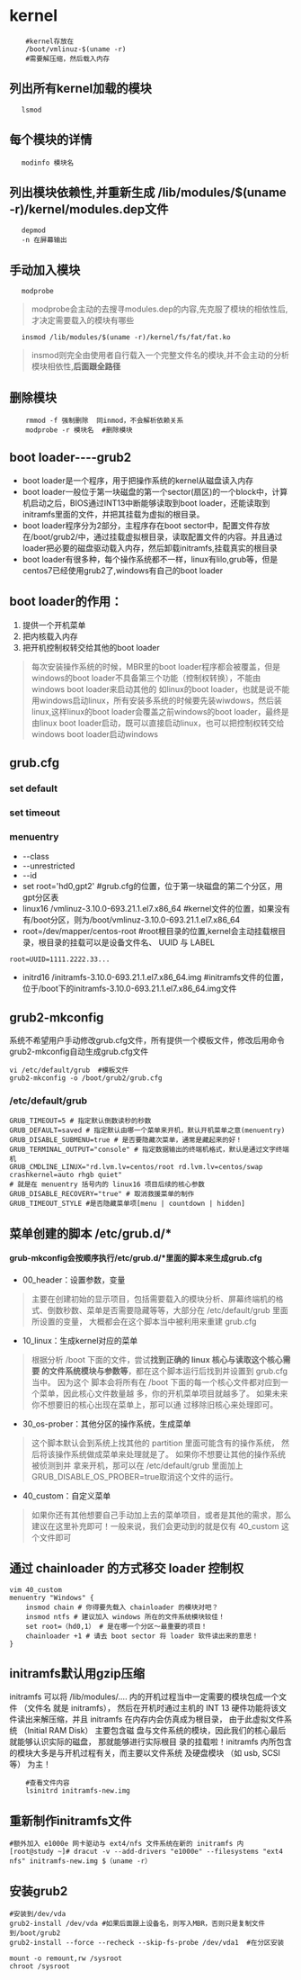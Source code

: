 # kernel
```
    #kernel存放在
    /boot/vmlinuz-$(uname -r)
    #需要解压缩，然后载入内存
```

## 列出所有kernel加载的模块
```
   lsmod
```

## 每个模块的详情
```
   modinfo 模块名
```

## 列出模块依赖性,并重新生成 /lib/modules/$(uname -r)/kernel/modules.dep文件
```
   depmod
   -n 在屏幕输出
```
## 手动加入模块
```
   modprobe
```
> modprobe会主动的去搜寻modules.dep的内容,先克服了模块的相依性后,才决定需要载入的模块有哪些

```
   insmod /lib/modules/$(uname -r)/kernel/fs/fat/fat.ko
```
> insmod则完全由使用者自行载入一个完整文件名的模块,并不会主动的分析模块相依性,**后面跟全路径**


## 删除模块
```
    rmmod -f 强制删除  同inmod，不会解析依赖关系
    modprobe -r 模块名  #删除模块
```


## boot loader----grub2

* boot loader是一个程序，用于把操作系统的kernel从磁盘读入内存
* boot loader一般位于第一块磁盘的第一个sector(扇区)的一个block中，计算机启动之后，BIOS通过INT13中断能够读取到boot loader，还能读取到initramfs里面的文件，并把其挂载为虚拟的根目录。
* boot loader程序分为2部分，主程序存在boot sector中，配置文件存放在/boot/grub2/中，通过挂载虚拟根目录，读取配置文件的内容。并且通过loader把必要的磁盘驱动载入内存，然后卸载initramfs,挂载真实的根目录
* boot loader有很多种，每个操作系统都不一样，linux有lilo,grub等，但是centos7已经使用grub2了,windows有自己的boot loader

## boot loader的作用：
1. 提供一个开机菜单
2. 把内核载入内存
3. 把开机控制权转交给其他的boot loader
> 每次安装操作系统的时候，MBR里的boot loader程序都会被覆盖，但是windows的boot loader不具备第三个功能（控制权转换），不能由windows boot loader来启动其他的 如linux的boot loader，也就是说不能用windows启动linux，所有安装多系统的时候要先装wiwdows，然后装linux,这样linux的boot loader会覆盖之前windows的boot loader，最终是由linux boot loader启动，既可以直接启动linux，也可以把控制权转交给windows boot loader启动windows

## grub.cfg
### set default
### set timeout
### menuentry
* --class
* --unrestricted 
* --id
* set root='hd0,gpt2' #grub.cfg的位置，位于第一块磁盘的第二个分区，用gpt分区表
* linux16 /vmlinuz-3.10.0-693.21.1.el7.x86_64 #kernel文件的位置，如果没有有/boot分区，则为/boot/vmlinuz-3.10.0-693.21.1.el7.x86_64
* root=/dev/mapper/centos-root #root根目录的位置,kernel会主动挂载根目录，根目录的挂载可以是设备文件名、 UUID 与 LABEL
```
root=UUID=1111.2222.33...
```
* initrd16 /initramfs-3.10.0-693.21.1.el7.x86_64.img  #initramfs文件的位置，位于/boot下的initramfs-3.10.0-693.21.1.el7.x86_64.img文件

## grub2-mkconfig
系统不希望用户手动修改grub.cfg文件，所有提供一个模板文件，修改后用命令grub2-mkconfig自动生成grub.cfg文件
```
vi /etc/default/grub  #模板文件
grub2-mkconfig -o /boot/grub2/grub.cfg
```

### /etc/default/grub
```
GRUB_TIMEOUT=5 # 指定默认倒数读秒的秒数
GRUB_DEFAULT=saved # 指定默认由哪一个菜单来开机，默认开机菜单之意(menuentry)
GRUB_DISABLE_SUBMENU=true # 是否要隐藏次菜单，通常是藏起来的好！
GRUB_TERMINAL_OUTPUT="console" # 指定数据输出的终端机格式，默认是通过文字终端机
GRUB_CMDLINE_LINUX="rd.lvm.lv=centos/root rd.lvm.lv=centos/swap crashkernel=auto rhgb quiet"
# 就是在 menuentry 括号内的 linux16 项目后续的核心参数
GRUB_DISABLE_RECOVERY="true" # 取消救援菜单的制作
GRUB_TIMEOUT_STYLE #是否隐藏菜单项[menu | countdown | hidden]
```

## 菜单创建的脚本 /etc/grub.d/*
#### grub-mkconfig会按顺序执行/etc/grub.d/*里面的脚本来生成grub.cfg

* 00_header：设置参数，变量
> 主要在创建初始的显示项目，包括需要载入的模块分析、屏幕终端机的格
式、倒数秒数、菜单是否需要隐藏等等，大部分在 /etc/default/grub 里面所设置的变量，
大概都会在这个脚本当中被利用来重建 grub.cfg

* 10_linux：生成kernel对应的菜单
> 根据分析 /boot 下面的文件，尝试**找到正确的 linux 核心与读取这个核心需要
的文件系统模块与参数等**，都在这个脚本运行后找到并设置到 grub.cfg 当中。 因为这个
脚本会将所有在 /boot 下面的每一个核心文件都对应到一个菜单，因此核心文件数量越
多，你的开机菜单项目就越多了。 如果未来你不想要旧的核心出现在菜单上，那可以通
过移除旧核心来处理即可。

* 30_os-prober：其他分区的操作系统，生成菜单
> 这个脚本默认会到系统上找其他的 partition 里面可能含有的操作系统，
然后将该操作系统做成菜单来处理就是了。 如果你不想要让其他的操作系统被侦测到并
拿来开机，那可以在 /etc/default/grub 里面加上GRUB_DISABLE_OS_PROBER=true取消这个文件的运行。

* 40_custom：自定义菜单
> 如果你还有其他想要自己手动加上去的菜单项目，或者是其他的需求，那么
建议在这里补充即可！一般来说，我们会更动到的就是仅有 40_custom 这个文件即可

## 通过 chainloader 的方式移交 loader 控制权
```
vim 40_custom
menuentry "Windows" {
    insmod chain # 你得要先载入 chainloader 的模块对吧？
    insmod ntfs # 建议加入 windows 所在的文件系统模块较佳！
    set root=（hd0,1） # 是在哪一个分区～最重要的项目！
    chainloader +1 # 请去 boot sector 将 loader 软件读出来的意思！
}
```

## initramfs默认用gzip压缩
initramfs 可以将 /lib/modules/.... 内的开机过程当中一定需要的模块包成一个文件 （文件名
就是 initramfs）， 然后在开机时通过主机的 INT 13 硬件功能将该文件读出来解压缩，并且
initramfs 在内存内会仿真成为根目录， 由于此虚拟文件系统 （Initial RAM Disk） 主要包含磁
盘与文件系统的模块，因此我们的核心最后就能够认识实际的磁盘， 那就能够进行实际根目
录的挂载啦！initramfs 内所包含的模块大多是与开机过程有关，而主要以文件系统
及硬盘模块 （如 usb, SCSI 等） 为主！
```
    #查看文件内容
    lsinitrd initramfs-new.img
```

## 重新制作initramfs文件
```
#额外加入 e1000e 网卡驱动与 ext4/nfs 文件系统在新的 initramfs 内
[root@study ~]# dracut -v --add-drivers "e1000e" --filesystems "ext4 nfs" initramfs-new.img $（uname -r）
```

## 安装grub2
```
#安装到/dev/vda
grub2-install /dev/vda #如果后面跟上设备名，则写入MBR，否则只是复制文件到/boot/grub2
grub2-install --force --recheck --skip-fs-probe /dev/vda1  #在分区安装
```

```
mount -o remount,rw /sysroot
chroot /sysroot
```